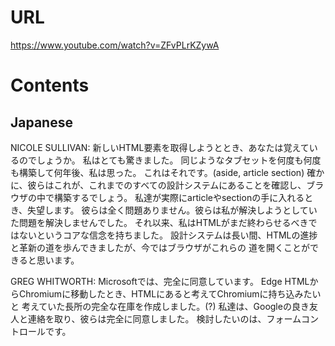 # URL
https://www.youtube.com/watch?v=ZFvPLrKZywA

# Contents
## Japanese
NICOLE SULLIVAN:
新しいHTML要素を取得しようととき、あなたは覚えているのでしょうか。
私はとても驚きました。
同じようなタブセットを何度も何度も構築して何年後、私は思った。
これはそれです。(aside, article section)
確かに、彼らはこれが、これまでのすべての設計システムにあることを確認し、ブラウザの中で構築するでしょう。
私達が実際にarticleやsectionの手に入れるとき、失望します。
彼らは全く問題ありません。彼らは私が解決しようとしていた問題を解決しませんでした。
それ以来、私はHTMLがまだ終わらせるべきではないというコアな信念を持ちました。
設計システムは長い間、HTMLの進捗と革新の道を歩んできましたが、今ではブラウザがこれらの
道を開くことができると思います。

GREG WHITWORTH:
Microsoftでは、完全に同意しています。
Edge HTMLからChromiumに移動したとき、HTMLにあると考えてChromiumに持ち込みたいと
考えていた長所の完全な在庫を作成しました。(?)
私達は、Googleの良き友人と連絡を取り、彼らは完全に同意しました。
検討したいのは、フォームコントロールです。
